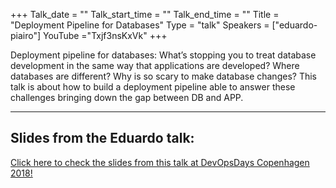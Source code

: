 +++
Talk_date = ""
Talk_start_time = ""
Talk_end_time = ""
Title = "Deployment Pipeline for Databases"
Type = "talk"
Speakers = ["eduardo-piairo"]
YouTube ="Txjf3nsKxVk" 
+++

Deployment pipeline for databases: What’s stopping you to treat database development in the same way that applications are developed? Where databases are different? Why is so scary to make database changes? This talk is about how to build a deployment pipeline able to answer these challenges bringing down the gap between DB and APP.

<hr>

<h2>Slides from the Eduardo talk:</h2>

[Click here to check the slides from this talk at DevOpsDays Copenhagen 2018!](https://drive.google.com/open?id=1QU1Pr6xQd0k6b72X1OYXHFOKmS1u0wjh)